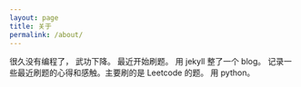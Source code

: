```yaml
---
layout: page
title: 关于
permalink: /about/
---
```


很久没有编程了， 武功下降。 最近开始刷题。 用 jekyll 整了一个 blog。 记录一些最近刷题的心得和感触。主要刷的是 Leetcode 的题。 用 python。
